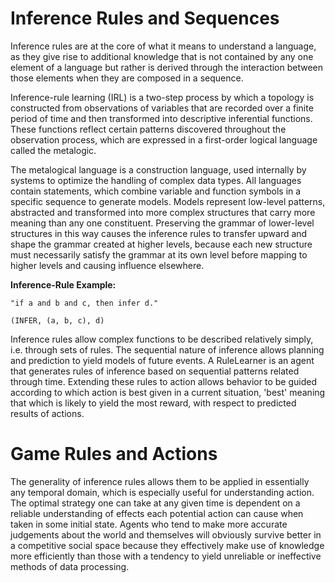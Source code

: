 # Inference Rules and Sequences

Inference rules are at the core of what it means to understand a language, as they give rise to additional knowledge that is not contained by any one element of a language but rather is derived through the interaction between those elements when they are composed in a sequence.

Inference-rule learning (IRL) is a two-step process by which a topology is constructed from observations of variables that are recorded over a finite period of time and then transformed into descriptive inferential functions. These functions reflect certain patterns discovered throughout the observation process, which are expressed in a first-order logical language called the metalogic.

The metalogical language is a construction language, used internally by systems to optimize the handling of complex data types. All   languages contain statements, which combine variable and function symbols in a specific sequence to generate models. Models represent low-level patterns, abstracted and transformed into more complex structures that carry more meaning than any one constituent. Preserving the grammar of lower-level structures in this way causes the inference rules to transfer upward and shape the grammar created at higher levels, because each new structure must necessarily satisfy the grammar at its own level before mapping to higher levels and causing influence elsewhere.


__Inference-Rule Example:__

    "if a and b and c, then infer d."
    
    (INFER, (a, b, c), d)
    
Inference rules allow complex functions to be described relatively simply, i.e. through sets of rules. The sequential nature of inference allows planning and prediction to yield models of future events. A RuleLearner is an agent that generates rules of inference based on sequential patterns related through time. Extending these rules to action allows behavior to be guided according to which action is best given in a current situation, 'best' meaning that which is likely to yield the most reward, with respect to predicted results of actions. 

# Game Rules and Actions

The generality of inference rules allows them to be applied in essentially any temporal domain, which is especially useful for understanding action. The optimal strategy one can take at any given time is dependent on a reliable understanding of effects each  potential action can cause when taken in some initial state. Agents who tend to make more accurate judgements about the world and themselves will obviously survive better in a competitive social space because they effectively make use of knowledge more efficiently than those with a tendency to yield unreliable or ineffective methods of data processing.
